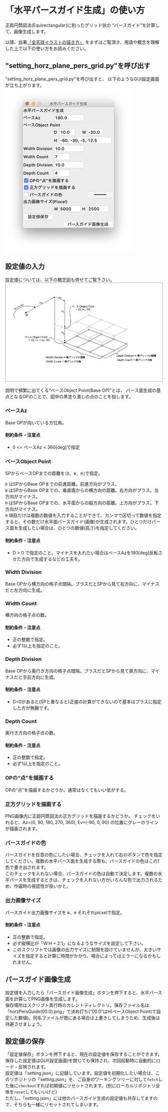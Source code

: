 # 「水平パースガイド生成」の使い方

正距円筒図法(Equirectangular)に則ったグリッド状の
“パースガイド”を計算して、画像生成します。

以降、拙著[「全天球イラストの描き方」](https://www.pixiv.net/user/810920/series/41910)
をまずはご覧頂き、用語や概念を理解した上で以下の使い方をお読みください。

## "setting_horz_plane_pers_grid.py"を呼び出す
"setting_horz_plane_pers_grid.py"を呼び出すと、
以下のようなGUI設定画面が立ち上がります。
![水平パースガイド生成](setting_horz_plane_pers_grid.png)

## 設定値の入力
設定値については、以下の概念図も併せてご覧下さい。  
![水平パースガイド概念図](horz_plane_abstract.png)

説明で頻繁に出てくる“ベースObject Point(Base OP)”とは、
パース面生成の基点となるOPのことで、図中の黒塗り潰しの点のことを指します。  

### ベースAz
Base OPが向いている方位角。

#### 制約条件・注意点
* 0 <= ベースAz < 360[deg]で指定

### ベースObject Point
SPからベースOPまでの距離を```[D, W, H]```で指定。

```D``` はSPからBase OPまでの前進距離。前進方向がプラス。  
```W``` はSPからBase OPまでの、垂直面からの横方向の距離。右方向がプラス。左方向がマイナス。  
```H``` はSPからBase OPまでの、水平面からの縦方向の距離。上方向がプラス。下方向がマイナス。  
```H``` 項目だけは複数の数値を入力することができて、カンマで区切って数値を指定すると、その数だけ水平面パースガイド(画像)が生成されます。ひとつだけパース面を生成したい場合は、ひとつの数値(高さ)を指定してください。

#### 制約条件・注意点
* D > 0 で指定のこと。マイナスを入れたい場合はベースAzを180[deg]反転させた方向で生成するなどの工夫を。

### Width Division
Base OPから横方向の格子点間隔。プラスだとSPから見て右方向に、マイナスだと左方向に生成。

### Width Count
横方向の格子点の数。

#### 制約条件・注意点
* 正の整数で指定。
* 必ず1以上を指定のこと。

### Depth Division
Base OPから奥行き方向の格子点間隔。プラスだとSPから見て奥方向に、マイナスだと手前方向に生成。

#### 制約条件・注意点
* D=0があると(SPと重なると)正接の計算ができないので基本はプラスに指定した方が無難です。

### Depth Count
奥行き方向の格子点の数。

#### 制約条件・注意点
* 正の整数で指定。
* 必ず1以上を指定のこと。

### OPの“点”を描画する
OPの“点”を描画するかどうか。通常はなくてもいい気がする。

### 正方グリッドを描画する
PNG画像内に正距円筒図法の正方グリッドを描画するかどうか。
チェックをいれると、Az=(0, 90, 180, 270, 360), Ev=(-90, 0, 90) の位置にグレーのラインが描画されます。

### パースガイドの色
パースガイドを任意の色にしたい場合、チェックを入れて右のボタンで色を指定してください。複数の水平パース面を生成する際も、パースガイドの色はこの1色で書き出されます。  
このチェックを入れない場合、パースガイドの色は自動で決定します。複数の水平パースを生成するときは、チェックを入れない方がいろんな色で出力されるため、作画時の視認性が良いかと。

### 出力画像サイズ
パースガイド出力画像サイズを ```W, H``` それぞれpicxelで指定。

#### 制約条件・注意点
* 正の整数で指定。
* 必ず縦横比が「W:H = 2:1」になるようなサイズを設定して下さい。
* このスクリプトでは画像の出力サイズに制限を設けていませんが、大きいサイズを指定すると計算に時間がかかり、場合によってはエラーになるかもしれません。

## パースガイド画像生成
設定値を入力したら「パースガイド画像生成」ボタンを押下すると、水平パース面を計算してPNG画像を生成します。  
保存場所はスクリプト実行時のカレントディレクトリ。保存ファイル名は「horzPersGuide(00.0).png」で決め打ち(“00.0”はH(ベースObject Point)で設定した数値)。同名ファイルが既にある場合は上書きしてしまうため、生成後は待避させましょう。

## 設定値の保存
「設定値保存」ボタンを押下すると、現在の設定値を保存することができます。
保存した設定値はGUI(設定画面)を閉じても保持され、次回起動時に自動的にロード・反映されます。  
設定値は「setting.json」に記録しています。設定値を初期化したい場合は、このリポジトリの「setting.json」を、ご自身のワーキングツリーに対して`fetch`した後に`checkout`すれば初期値にリセットされます。(別にローカルリポジトリ全体を`reset`してもいいけど)  
ただし、「setting.json」には他のパースガイド生成の設定値も共存してますので、そちらも一緒にリセットされてしまいます。
